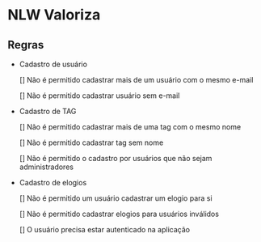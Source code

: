# NLW Valoriza

## Regras

- Cadastro de usuário

  [] Não é permitido cadastrar mais de um usuário com o mesmo e-mail

  [] Não é permitido cadastrar usuário sem e-mail

- Cadastro de TAG

  [] Não é permitido cadastrar mais de uma tag com o mesmo nome

  [] Não é permitido cadastrar tag sem nome

  [] Não é permitido o cadastro por usuários que não sejam administradores

- Cadastro de elogios

  [] Não é permitido um usuário cadastrar um elogio para si

  [] Não é permitido cadastrar elogios para usuários inválidos

  [] O usuário precisa estar autenticado na aplicação